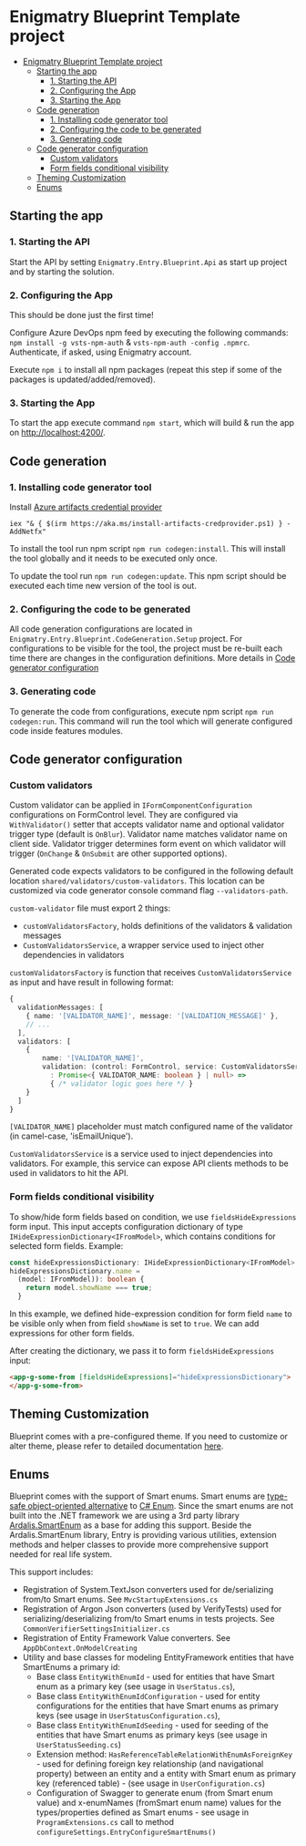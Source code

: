 # Enigmatry Blueprint Template project

- [Enigmatry Blueprint Template project](#enigmatry-blueprint-template-project)
  - [Starting the app](#starting-the-app)
    - [1. Starting the API](#1-starting-the-api)
    - [2. Configuring the App](#2-configuring-the-app)
    - [3. Starting the App](#3-starting-the-app)
  - [Code generation](#code-generation)
    - [1. Installing code generator tool](#1-installing-code-generator-tool)
    - [2. Configuring the code to be generated](#2-configuring-the-code-to-be-generated)
    - [3. Generating code](#3-generating-code)
  - [Code generator configuration](#code-generator-configuration)
    - [Custom validators](#custom-validators)
    - [Form fields conditional visibility](#form-fields-conditional-visibility)
  - [Theming Customization](#theming-customization)
  - [Enums](#enums)

## Starting the app

### 1. Starting the API

Start the API by setting `Enigmatry.Entry.Blueprint.Api` as start up project and by starting the solution.

### 2. Configuring the App

This should be done just the first time!

Configure Azure DevOps npm feed by executing the following commands: `npm install -g vsts-npm-auth` & `vsts-npm-auth -config .npmrc`. Authenticate, if asked, using Enigmatry account.

Execute `npm i` to install all npm packages (repeat this step if some of the packages is updated/added/removed).

### 3. Starting the App

To start the app execute command `npm start`, which will build & run the app on <http://localhost:4200/>.

## Code generation

### 1. Installing code generator tool

Install [Azure artifacts credential provider](https://github.com/microsoft/artifacts-credprovider#setup)

`iex "& { $(irm https://aka.ms/install-artifacts-credprovider.ps1) } -AddNetfx"`

To install the tool run npm script `npm run codegen:install`. This will install the tool globally and it needs to be executed only once.

To update the tool run `npm run codegen:update`. This npm script should be executed each time new version of the tool is out.

### 2. Configuring the code to be generated

All code generation configurations are located in `Enigmatry.Entry.Blueprint.CodeGeneration.Setup` project. For configurations to be visible for the tool, the project must be re-built each time there are changes in the configuration definitions. More details in [Code generator configuration](#code-generator-configuration)

### 3. Generating code

To generate the code from configurations, execute npm script `npm run codegen:run`. This command will run the tool which will generate configured code inside features modules.

## Code generator configuration

### Custom validators

Custom validator can be applied in `IFormComponentConfiguration` configurations on FormControl level. They are configured via `WithValidator()` setter that accepts validator name and optional validator trigger type (default is `OnBlur`). Validator name matches validator name on client side. Validator trigger determines form event on which validator will trigger (`OnChange` & `OnSubmit` are other supported options).

Generated code expects validators to be configured in the following default location `shared/validators/custom-validators`. This location can be customized via code generator console command flag `--validators-path`.

`custom-validator` file must export 2 things:

* `customValidatorsFactory`, holds definitions of the validators & validation messages
* `CustomValidatorsService`, a wrapper service used to inject other dependencies in validators

`customValidatorsFactory` is function that receives `CustomValidatorsService` as input and have result in following format:

```ts
{
  validationMessages: [
    { name: '[VALIDATOR_NAME]', message: '[VALIDATION_MESSAGE]' },
    // ...
  ],
  validators: [
    {
        name: '[VALIDATOR_NAME]',
        validation: (control: FormControl, service: CustomValidatorsService)
          : Promise<{ VALIDATOR_NAME: boolean } | null> =>
          { /* validator logic goes here */ }
    }
  ]
}
```

`[VALIDATOR_NAME]` placeholder must match configured name of the validator (in camel-case, 'isEmailUnique').

`CustomValidatorsService` is a service used to inject dependencies into validators. For example, this service can expose API clients methods to be used in validators to hit the API.

### Form fields conditional visibility

To show/hide form fields based on condition, we use `fieldsHideExpressions` form input. This input accepts configuration dictionary of type `IHideExpressionDictionary<IFromModel>`, which contains conditions for selected form fields. Example:

```ts
const hideExpressionsDictionary: IHideExpressionDictionary<IFromModel> = {};
hideExpressionsDictionary.name =
  (model: IFromModel)): boolean {
    return model.showName === true;
  }
```

In this example, we defined hide-expression condition for form field `name` to be visible only when from field `showName` is set to `true`. We can add expressions for other form fields.

After creating the dictionary, we pass it to form `fieldsHideExpressions` input:

```html
<app-g-some-from [fieldsHideExpressions]="hideExpressionsDictionary">
</app-g-some-from>
```

## Theming Customization
Blueprint comes with a pre-configured theme. If you need to customize or alter theme, please refer to detailed documentation [here](https://github.com/enigmatry/entry-angular-building-blocks/blob/master/libs/entry-components/configure-theming.md).

## Enums
Blueprint comes with the support of Smart enums. Smart enums are [type-safe object-oriented alternative](https://codeblog.jonskeet.uk/2006/01/05/classenum/) to [C# Enum](https://learn.microsoft.com/en-us/dotnet/csharp/language-reference/builtin-types/enum). Since the smart enums are not built into the .NET framework we are using a 3rd party library [Ardalis.SmartEnum](https://github.com/ardalis/SmartEnum) as a base for adding this support. Beside the Ardalis.SmartEnum library, Entry is providing various utilities, extension methods and helper classes to provide more comprehensive support needed for real life system.

This support includes:

- Registration of System.TextJson converters used for de/serializing from/to Smart enums. See ```MvcStartupExtensions.cs```
- Registration of Argon Json converters (used by VerifyTests) used for serializing/deserializing from/to Smart enums in tests projects. See ```CommonVerifierSettingsInitializer.cs```
- Registration of Entity Framework Value converters. See ```AppDbContext.OnModelCreating```
- Utility and base classes for modeling EntityFramework entities that have SmartEnums a primary id:
  - Base class ```EntityWithEnumId``` - used for entities that have Smart enum as a primary key (see usage in ```UserStatus.cs```),
  - Base class ```EntityWithEnumIdConfiguration``` - used for entity configurations for the entities that have Smart enums as primary keys (see usage in ```UserStatusConfiguration.cs```),
  - Base class ```EntityWithEnumIdSeeding``` - used for seeding of the entities that have Smart enums as primary keys (see usage in ```UserStatusSeeding.cs```)
  - Extension method: ```HasReferenceTableRelationWithEnumAsForeignKey``` - used for defining foreign key relationship (and navigational property) between an entity and a entity with Smart enum as primary key (referenced table) - (see usage in ```UserConfiguration.cs```)
  - Configuration of Swagger to generate enum (from Smart enum value) and x-enumNames (fromSmart enum name) values for the types/properties defined as Smart enums - see usage in ```ProgramExtensions.cs``` call to method ```configureSettings.EntryConfigureSmartEnums()```
